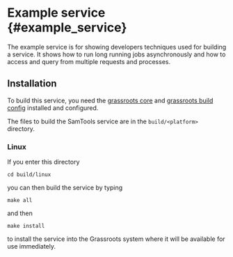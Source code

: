 ﻿# Example service {#example_service}

The example service is for showing developers techniques used for building a service. It shows how to run long running jobs asynchronously and how to access and query from multiple requests and processes.

## Installation

To build this service, you need the [grassroots core](https://github.com/TGAC/grassroots-core) and [grassroots build config](https://github.com/TGAC/grassroots-build-config) installed and configured. 

The files to build the SamTools service are in the ```build/<platform>``` directory. 

### Linux

If you enter this directory 

```
cd build/linux
```

you can then build the service by typing

```
make all
```

and then 

```
make install
```

to install the service into the Grassroots system where it will be available for use immediately.

